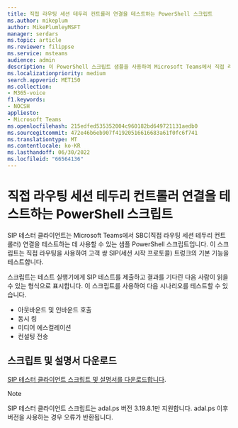 ```yaml
---
title: 직접 라우팅 세션 테두리 컨트롤러 연결을 테스트하는 PowerShell 스크립트
ms.author: mikeplum
author: MikePlumleyMSFT
manager: serdars
ms.topic: article
ms.reviewer: filippse
ms.service: msteams
audience: admin
description: 이 PowerShell 스크립트 샘플을 사용하여 Microsoft Teams에서 직접 라우팅 세션 테두리 컨트롤러 연결을 테스트합니다.
ms.localizationpriority: medium
search.appverid: MET150
ms.collection:
- M365-voice
f1.keywords:
- NOCSH
appliesto:
- Microsoft Teams
ms.openlocfilehash: 215edfed535352004c960182bd649721131aedb0
ms.sourcegitcommit: 472e46b6eb907f41920516616683a61f0fc6f741
ms.translationtype: MT
ms.contentlocale: ko-KR
ms.lasthandoff: 06/30/2022
ms.locfileid: "66564136"
---
```

# <a name="powershell-script-to-test-direct-routing-session-border-controller-connections"></a>직접 라우팅 세션 테두리 컨트롤러 연결을 테스트하는 PowerShell 스크립트

SIP 테스터 클라이언트는 Microsoft Teams에서 SBC(직접 라우팅 세션 테두리 컨트롤러) 연결을 테스트하는 데 사용할 수 있는 샘플 PowerShell 스크립트입니다. 이 스크립트는 직접 라우팅을 사용하여 고객 쌍 SIP(세션 시작 프로토콜) 트렁크의 기본 기능을 테스트합니다.

스크립트는 테스트 실행기에게 SIP 테스트를 제출하고 결과를 기다린 다음 사람이 읽을 수 있는 형식으로 표시합니다. 이 스크립트를 사용하여 다음 시나리오를 테스트할 수 있습니다.

- 아웃바운드 및 인바운드 호출
- 동시 링
- 미디어 에스컬레이션
- 컨설팅 전송

## <a name="download-the-script-and-documentation"></a>스크립트 및 설명서 다운로드

[SIP 테스터 클라이언트 스크립트 및 설명서를 다운로드합니다](https://github.com/MicrosoftDocs/OfficeDocs-SkypeForBusiness/blob/live/Teams/downloads/sip-tester-client/siptesterclient.zip?raw=true).

  > [!NOTE]
  > SIP 테스터 클라이언트 스크립트는 adal.ps 버전 3.19.8.1만 지원합니다. adal.ps 이후 버전을 사용하는 경우 오류가 반환됩니다.
  
  
